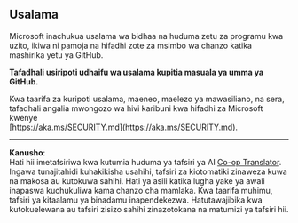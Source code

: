 <!--
CO_OP_TRANSLATOR_METADATA:
{
  "original_hash": "7229f7490ea61a04330b79651ac4d37e",
  "translation_date": "2025-09-18T15:35:47+00:00",
  "source_file": "SECURITY.md",
  "language_code": "sw"
}
-->
## Usalama

Microsoft inachukua usalama wa bidhaa na huduma zetu za programu kwa uzito, ikiwa ni pamoja na hifadhi zote za msimbo wa chanzo katika mashirika yetu ya GitHub.

**Tafadhali usiripoti udhaifu wa usalama kupitia masuala ya umma ya GitHub.**

Kwa taarifa za kuripoti usalama, maeneo, maelezo ya mawasiliano, na sera, tafadhali angalia mwongozo wa hivi karibuni kwa hifadhi za Microsoft kwenye  
[https://aka.ms/SECURITY.md](https://aka.ms/SECURITY.md).

---

**Kanusho**:  
Hati hii imetafsiriwa kwa kutumia huduma ya tafsiri ya AI [Co-op Translator](https://github.com/Azure/co-op-translator). Ingawa tunajitahidi kuhakikisha usahihi, tafsiri za kiotomatiki zinaweza kuwa na makosa au kutokuwa sahihi. Hati ya asili katika lugha yake ya awali inapaswa kuchukuliwa kama chanzo cha mamlaka. Kwa taarifa muhimu, tafsiri ya kitaalamu ya binadamu inapendekezwa. Hatutawajibika kwa kutokuelewana au tafsiri zisizo sahihi zinazotokana na matumizi ya tafsiri hii.